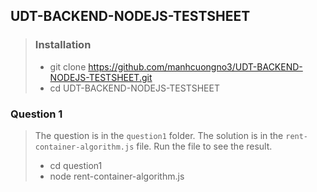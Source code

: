 ## UDT-BACKEND-NODEJS-TESTSHEET
> ### Installation
> - git clone https://github.com/manhcuongno3/UDT-BACKEND-NODEJS-TESTSHEET.git
> - cd UDT-BACKEND-NODEJS-TESTSHEET

### Question 1
> The question is in the `question1` folder.
> The solution is in the `rent-container-algorithm.js` file.
> Run the file to see the result.
> - cd question1
> - node rent-container-algorithm.js

